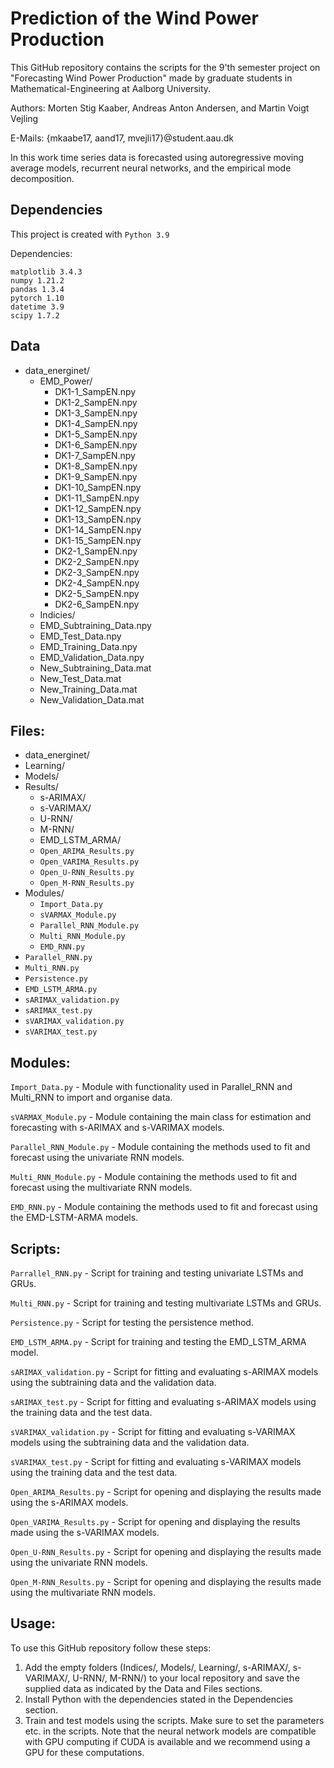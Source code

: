 # Prediction of the Wind Power Production
This GitHub repository contains the scripts for the 9'th semester project on "Forecasting Wind Power Production" made by graduate students in Mathematical-Engineering at Aalborg University.

Authors:	Morten Stig Kaaber, Andreas Anton Andersen, and Martin Voigt Vejling

E-Mails:	{mkaabe17, aand17, mvejli17}@student.aau.dk

In this work time series data is forecasted using autoregressive moving average models, recurrent neural networks, and the empirical mode decomposition.


## Dependencies
This project is created with `Python 3.9`

Dependencies:
```
matplotlib 3.4.3
numpy 1.21.2
pandas 1.3.4
pytorch 1.10
datetime 3.9
scipy 1.7.2
```


## Data
- data_energinet/
  - EMD_Power/
    - DK1-1_SampEN.npy
    - DK1-2_SampEN.npy
    - DK1-3_SampEN.npy
    - DK1-4_SampEN.npy
    - DK1-5_SampEN.npy
    - DK1-6_SampEN.npy
    - DK1-7_SampEN.npy
    - DK1-8_SampEN.npy
    - DK1-9_SampEN.npy
    - DK1-10_SampEN.npy
    - DK1-11_SampEN.npy
    - DK1-12_SampEN.npy
    - DK1-13_SampEN.npy
    - DK1-14_SampEN.npy
    - DK1-15_SampEN.npy
    - DK2-1_SampEN.npy
    - DK2-2_SampEN.npy
    - DK2-3_SampEN.npy
    - DK2-4_SampEN.npy
    - DK2-5_SampEN.npy
    - DK2-6_SampEN.npy
  - Indicies/
  - EMD_Subtraining_Data.npy
  - EMD_Test_Data.npy
  - EMD_Training_Data.npy
  - EMD_Validation_Data.npy
  - New_Subtraining_Data.mat
  - New_Test_Data.mat
  - New_Training_Data.mat
  - New_Validation_Data.mat

## Files:
- data_energinet/
- Learning/
- Models/
- Results/
	- s-ARIMAX/
	- s-VARIMAX/
	- U-RNN/
	- M-RNN/
	- EMD_LSTM_ARMA/
	- `Open_ARIMA_Results.py`
	- `Open_VARIMA_Results.py`
	- `Open_U-RNN_Results.py`
	- `Open_M-RNN_Results.py`
- Modules/
	- `Import_Data.py`
	- `sVARMAX_Module.py`
	- `Parallel_RNN_Module.py`
	- `Multi_RNN_Module.py`
	- `EMD_RNN.py`
- `Parallel_RNN.py`
- `Multi_RNN.py`
- `Persistence.py`
- `EMD_LSTM_ARMA.py`
- `sARIMAX_validation.py`
- `sARIMAX_test.py`
- `sVARIMAX_validation.py`
- `sVARIMAX_test.py`

## Modules:
`Import_Data.py`
	- Module with functionality used in Parallel_RNN and Multi_RNN to import and organise data.

`sVARMAX_Module.py`
	- Module containing the main class for estimation and forecasting with s-ARIMAX and s-VARIMAX models.

`Parallel_RNN_Module.py`
	- Module containing the methods used to fit and forecast using the univariate RNN models.

`Multi_RNN_Module.py`
	- Module containing the methods used to fit and forecast using the multivariate RNN models.

`EMD_RNN.py`
	- Module containing the methods used to fit and forecast using the EMD-LSTM-ARMA models.

## Scripts:
`Parrallel_RNN.py`
	- Script for training and testing univariate LSTMs and GRUs.
	
`Multi_RNN.py`
	- Script for training and testing multivariate LSTMs and GRUs.

`Persistence.py`
	- Script for testing the persistence method.

`EMD_LSTM_ARMA.py`
	- Script for training and testing the EMD_LSTM_ARMA model.

`sARIMAX_validation.py`
	- Script for fitting and evaluating s-ARIMAX models using the subtraining data and the validation data.

`sARIMAX_test.py`
	- Script for fitting and evaluating s-ARIMAX models using the training data and the test data.

`sVARIMAX_validation.py`
	- Script for fitting and evaluating s-VARIMAX models using the subtraining data and the validation data.

`sVARIMAX_test.py`
	- Script for fitting and evaluating s-VARIMAX models using the training data and the test data.

`Open_ARIMA_Results.py`
	- Script for opening and displaying the results made using the s-ARIMAX models.

`Open_VARIMA_Results.py`
	- Script for opening and displaying the results made using the s-VARIMAX models.

`Open_U-RNN_Results.py`
	- Script for opening and displaying the results made using the univariate RNN models.

`Open_M-RNN_Results.py`
	- Script for opening and displaying the results made using the multivariate RNN models.

## Usage:
To use this GitHub repository follow these steps:

1) Add the empty folders (Indices/, Models/, Learning/, s-ARIMAX/, s-VARIMAX/, U-RNN/, M-RNN/) to your local repository and save the supplied data as indicated by the Data and Files sections.
2) Install Python with the dependencies stated in the Dependencies section.
3) Train and test models using the scripts. Make sure to set the parameters etc. in the scripts. Note that the neural network models are compatible with GPU computing if CUDA is available and we recommend using a GPU for these computations.
